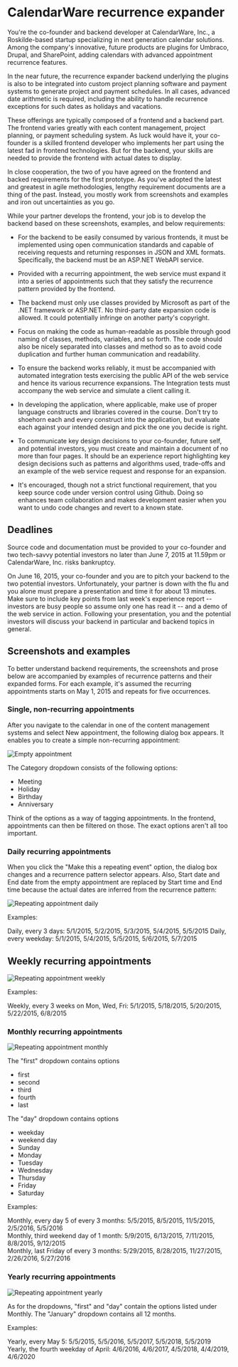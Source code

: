 # CalendarWare recurrence expander

You're the co-founder and backend developer at CalendarWare, Inc., a
Roskilde-based startup specializing in next generation calendar
solutions. Among the company's innovative, future products are plugins for
Umbraco, Drupal, and SharePoint, adding calendars with advanced
appointment recurrence features. 

In the near future, the recurrence expander backend underlying the 
plugins is also to be integrated into custom project planning 
software and payment systems to generate project and payment schedules. 
In all cases, advanced date arithmetic is required, including the ability 
to handle recurrence exceptions for such dates as holidays and vacations.

These offerings are typically composed of a frontend and a backend
part. The frontend varies greatly with each content management,
project planning, or payment scheduling system. As luck would have it,
your co-founder is a skilled frontend developer who implements her
part using the latest fad in frontend technologies. But for the 
backend, your skills are needed to provide the frontend with 
actual dates to display.

In close cooperation, the two of you have agreed on the frontend and
backed requirements for the first prototype. As you've adopted the 
latest and greatest in agile methodologies, lengthy requirement 
documents are a thing of the past. Instead, you mostly work from 
screenshots and examples and iron out uncertainties as you go.

While your partner develops the frontend, your job is to develop the
backend based on these screenshots, examples, and below requirements:

  - For the backend to be easily consumed by various frontends, it
    must be implemented using open communication standards and capable
    of receiving requests and returning responses in JSON and XML
    formats. Specifically, the backend must be an ASP.NET WebAPI
    service.

  - Provided with a recurring appointment, the web service must expand
    it into a series of appointments such that they satisfy the 
	recurrence pattern provided by the frontend. 

  - The backend must only use classes provided by Microsoft as
    part of the .NET framework or ASP.NET. No third-party
	date expansion code is allowed. It could potentially infringe on 
	another party's copyright.

  - Focus on making the code as human-readable as possible through
    good naming of classes, methods, variables, and so forth. The code
    should also be nicely separated into classes and method so as to
    avoid code duplication and further human communication and readability.

  - To ensure the backend works reliably, it must be accompanied with
    automated integration tests exercising the public API of the web 
	service and hence its various recurrence expansions. The Integration 
	tests must accompany the web service and simulate a client calling it.

  - In developing the application, where applicable, make use of
    proper language constructs and libraries covered in the
    course. Don't try to shoehorn each and every construct into the
    application, but evaluate each against your intended design and
    pick the one you decide is right.

  - To communicate key design decisions to your co-founder, future self, 
    and potential investors, you must create and maintain a document of 
	no more than four pages. It should be an experience report 
	highlighting key design decisions such as patterns and algorithms
    used, trade-offs and an example of the web service request and
    response for an expansion.

  - It's encouraged, though not a strict functional requirement, that 
    you keep source code under version control using Github. Doing so
	enhances team collaboration and makes development easier when
	you want to undo code changes and revert to a known state.

## Deadlines

Source code and documentation must be provided to your co-founder and
two tech-savvy potential investors no later than June 7, 2015 at 11.59pm 
or CalendarWare, Inc. risks bankruptcy.

On June 16, 2015, your co-founder and you are to pitch
your backend to the two potential investors. Unfortunately, your 
partner is down with the flu and you alone must prepare a presentation
and time it for about 13 minutes. Make sure to include key points from last 
week's experience report -- investors are busy people so assume only one 
has read it -- and a demo of the web service in action. 
Following your presentation, you and the potential investors will discuss 
your backend in particular and backend topics in general.

## Screenshots and examples

To better understand backend requirements, the screenshots and prose below
are accompanied by examples of recurrence patterns and their expanded forms. For 
each example, it's assumed the recurring appointments starts on May 1, 2015 and
repeats for five occurrences.

### Single, non-recurring appointments

After you navigate to the calendar in one of the content management systems 
and select New appointment, the following dialog box appears. It enables you to 
create a simple non-recurring appointment:

![Empty appointment](Empty-appointment.png)

The Category dropdown consists of the following options:

  - Meeting
  - Holiday
  - Birthday
  - Anniversary

Think of the options as a way of tagging appointments. In the frontend, appointments 
can then be filtered on those. The exact options aren't all too important.

### Daily recurring appointments

When you click the "Make this a repeating event" option, the dialog box changes and
a recurrence pattern selector appears. Also, Start date and End date 
from the empty appointment are replaced by Start time
and End time because the actual dates are inferred from the recurrence
pattern:

![Repeating appointment daily](Repeating-appointment-daily.png)

Examples: 

Daily, every 3 days: 5/1/2015, 5/2/2015, 5/3/2015, 5/4/2015, 5/5/2015
Daily, every weekday: 5/1/2015, 5/4/2015, 5/5/2015, 5/6/2015, 5/7/2015

## Weekly recurring appointments

![Repeating appointment weekly](Repeating-appointment-weekly.png)

Examples: 

Weekly, every 3 weeks on Mon, Wed, Fri: 5/1/2015, 5/18/2015, 5/20/2015, 5/22/2015, 6/8/2015

### Monthly recurring appointments

![Repeating appointment monthly](Repeating-appointment-monthly.png)

The "first" dropdown contains options

  - first
  - second
  - third
  - fourth
  - last

The "day" dropdown contains options

  - weekday
  - weekend day
  - Sunday
  - Monday
  - Tuesday
  - Wednesday
  - Thursday
  - Friday
  - Saturday

Examples:

Monthly, every day 5 of every 3 months: 5/5/2015, 8/5/2015, 11/5/2015, 2/5/2016, 5/5/2016  
Monthly, third weekend day of 1 month: 5/9/2015, 6/13/2015, 7/11/2015, 8/8/2015, 9/12/2015  
Monthly, last Friday of every 3 months: 5/29/2015, 8/28/2015, 11/27/2015, 2/26/2016, 5/27/2016

### Yearly recurring appointments

![Repeating appointment yearly](Repeating-appointment-yearly.png)

As for the dropdowns, "first" and "day" contain the options listed under Monthly. The
"January" dropdown contains all 12 months.

Examples:

Yearly, every May 5: 5/5/2015, 5/5/2016, 5/5/2017, 5/5/2018, 5/5/2019
Yearly, the fourth weekday of April: 4/6/2016, 4/6/2017, 4/5/2018, 4/4/2019, 4/6/2020


